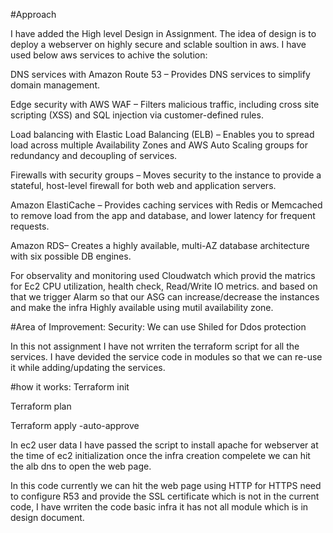 #Approach

I have added the High level Design in Assignment. The idea of design is to deploy a webserver on highly secure and sclable soultion in aws.
I have used below aws services to achive the solution:

DNS services with Amazon Route 53 – Provides DNS services to simplify domain management.

Edge security with AWS WAF – Filters malicious traffic, including cross site
scripting (XSS) and SQL injection via customer-defined rules.

Load balancing with Elastic Load Balancing (ELB) – Enables you to spread load across multiple
Availability Zones and AWS Auto Scaling groups for redundancy and decoupling of services.

Firewalls with security groups – Moves security to the instance to provide a stateful, host-level firewall for both web and application servers.

Amazon ElastiCache – Provides caching services with Redis or Memcached to remove load from the app and database, and lower latency for frequent requests.

Amazon RDS– Creates a highly available, multi-AZ database architecture with six possible DB engines.

For observality and monitoring used Cloudwatch which provid the matrics for Ec2 CPU utilization, health check, Read/Write IO metrics.
and based on that we trigger Alarm so that our ASG can increase/decrease the instances and make the infra Highly available using mutil availability zone.


#Area of Improvement:
Security: We can use Shiled for Ddos protection

In this not assignment I have not wrriten the terraform script for all the services. I have devided the service code in modules so that we can re-use it while adding/updating the services.

#how it works:
Terraform init

Terraform plan

Terraform apply -auto-approve


In ec2 user data I have passed the script to install apache for webserver at the time of ec2 initialization
once the infra creation compelete we can hit the alb dns to open the web page.

In this code currently we can hit the web page using HTTP for HTTPS need to configure R53 and provide the SSL certificate which is not in the current code, I have wrriten the code basic infra it has not all module which is in design document.


